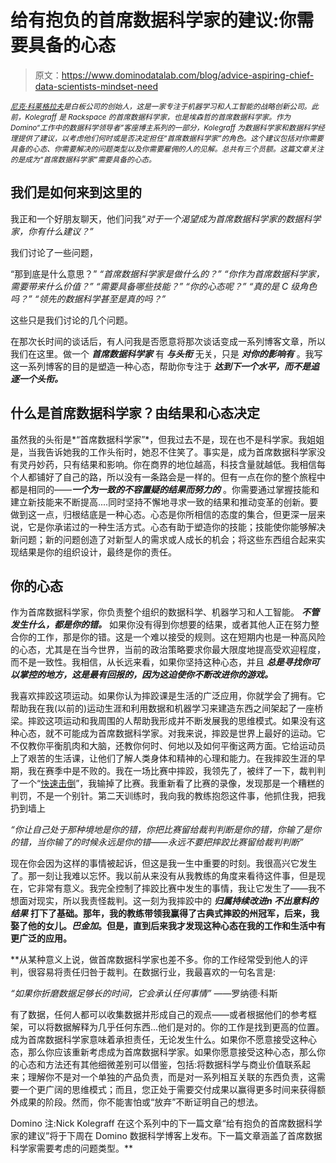 # 给有抱负的首席数据科学家的建议:你需要具备的心态

> 原文：<https://www.dominodatalab.com/blog/advice-aspiring-chief-data-scientists-mindset-need>

*<small>[尼克·科莱格拉夫](https://www.linkedin.com/in/nickkolegraff/)是白板公司的创始人，这是一家专注于机器学习和人工智能的战略创新公司。此前，Kolegraff 是 Rackspace 的首席数据科学家，也是埃森哲的首席数据科学家。作为 Domino“工作中的数据科学领导者”客座博主系列的一部分，Kolegraff 为数据科学家和数据科学经理提供了建议，以考虑他们何时或是否决定担任“首席数据科学家”的角色。这个建议包括对你需要具备的心态、你需要解决的问题类型以及你需要雇佣的人的见解。总共有三个员额。这篇文章关注的是成为“首席数据科学家”需要具备的心态。</small>*

## 我们是如何来到这里的

我正和一个好朋友聊天，他们问我“*对于一个渴望成为首席数据科学家的数据科学家，你有什么建议？”*

我们讨论了一些问题，

“那到底是什么意思？”
*“首席数据科学家是做什么的？”*
*“你作为首席数据科学家，需要带来什么价值？”*
*“需要具备哪些技能？”*
*“你的心态呢？”*
*“真的是 C 级角色吗？”*
*“领先的数据科学甚至是真的吗？”*

这些只是我们讨论的几个问题。

在那次长时间的谈话后，有人问我是否愿意将那次谈话变成一系列博客文章，所以我们在这里。做一个 ***首席数据科学家*** 有 ***与头衔*** 无关，只是 ***对你的影响有*** 。我写这一系列博客的目的是塑造一种心态，帮助你专注于 ***达到下一个水平，而不是追逐一个头衔。***

## 什么是首席数据科学家？由结果和心态决定

虽然我的头衔是*“首席数据科学家”*，但我过去不是，现在也不是科学家。我姐姐是，当我告诉她我的工作头衔时，她忍不住笑了。事实是，成为首席数据科学家没有灵丹妙药，只有结果和影响。你在商界的地位越高，科技含量就越低。我相信每个人都铺好了自己的路，所以没有一条路会是一样的。但有一点在你的整个旅程中都是相同的——***一个为一致的不容置疑的结果而努力的*** 。你需要通过掌握技能和建立新技能来不断提高....同时坚持不懈地寻求一致的结果和推动变革的创新。要做到这一点，归根结底是一种心态。心态是你所相信的态度的集合，但更深一层来说，它是你承诺过的一种生活方式。心态有助于塑造你的技能；技能使你能够解决新问题；新的问题创造了对新型人的需求或人成长的机会；将这些东西组合起来实现结果是你的组织设计，最终是你的责任。

## 你的心态

作为首席数据科学家，你负责整个组织的数据科学、机器学习和人工智能。 ***不管发生什么，都是你的错。*** 如果你没有得到你想要的结果，或者其他人正在努力整合你的工作，那是你的错。这是一个难以接受的规则。这在短期内也是一种高风险的心态，尤其是在当今世界，当前的政治策略要求你最大限度地提高受欢迎程度，而不是一致性。我相信，从长远来看，如果你坚持这种心态，并且 ***总是寻找你可以掌控的地方，这是最有回报的，因为这迫使你不断改进你的游戏。***

我喜欢摔跤这项运动。如果你认为摔跤课是生活的广泛应用，你就学会了拥有。它帮助我在我(以前的)运动生涯和利用数据和机器学习来建造东西之间架起了一座桥梁。摔跤这项运动和我周围的人帮助我形成并不断发展我的思维模式。如果没有这种心态，就不可能成为首席数据科学家。对我来说，摔跤是世界上最好的运动。它不仅教你平衡肌肉和大脑，还教你何时、何地以及如何平衡这两方面。它给运动员上了艰苦的生活课，让他们了解人类身体和精神的心理和能力。在我摔跤生涯的早期，我在赛季中是不败的。我在一场比赛中摔跤，我领先了，被绊了一下，裁判判了一个“[快速击倒](https://en.wikipedia.org/wiki/Pin_(amateur_wrestling))”，我输掉了比赛。我重新看了比赛的录像，发现那是一个糟糕的判罚，不是一个别针。第二天训练时，我向我的教练抱怨这件事，他抓住我，把我扔到墙上

*“你让自己处于那种境地是你的错，你把比赛留给裁判判断是你的错，你输了是你的错，当你输了的时候永远是你的错——永远不要把摔跤比赛留给裁判判断”*

现在你会因为这样的事情被起诉，但这是我一生中重要的时刻。我很高兴它发生了。那一刻让我难以忘怀。我以前从来没有从我教练的角度来看待这件事，但是现在，它非常有意义。我完全控制了摔跤比赛中发生的事情，我让它发生了——我不想面对现实，所以我责怪裁判。这一刻为我摔跤中的 ***归属******持续改进********n 不出意料的结果***** **打下了基础。那年，我的教练带领我赢得了古典式摔跤的州冠军，后来，我娶了他的女儿。*巴金加*。但是，直到后来我才发现这种心态在我的工作和生活中有更广泛的应用。**

 **从某种意义上说，做首席数据科学家也差不多。你的工作经常受到他人的评判，很容易将责任归咎于裁判。在数据行业，我最喜欢的一句名言是:

*“如果你折磨数据足够长的时间，它会承认任何事情”*
——罗纳德·科斯

有了数据，任何人都可以收集数据并形成自己的观点——或者根据他们的参考框架，可以将数据解释为几乎任何东西...他们是对的。你的工作是找到更高的位置。 成为首席数据科学家意味着承担责任，无论发生什么。如果你不愿意接受这种心态，那么你应该重新考虑成为首席数据科学家。如果你愿意接受这种心态，那么你的心态和方法还有其他细微差别可以借鉴，包括:将数据科学与商业价值联系起来；理解你不是对一个单独的产品负责，而是对一系列相互关联的东西负责，这需要一个更广阔的思维模式；而且，您正处于需要交付成果以赢得更多时间来获得额外成果的阶段。然而，你不能害怕或“放弃”不断证明自己的想法。

Domino 注:Nick Kolegraff 在这个系列中的下一篇文章“给有抱负的首席数据科学家的建议”将于下周在 Domino 数据科学博客上发布。下一篇文章涵盖了首席数据科学家需要考虑的问题类型。**